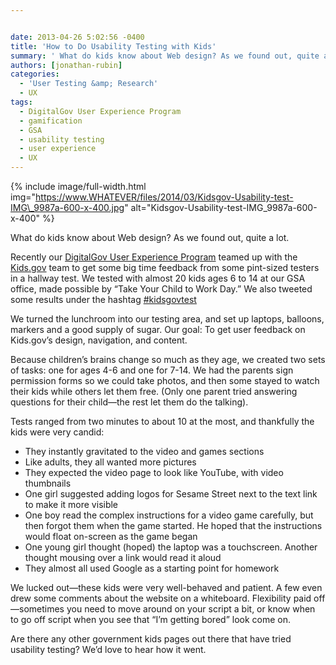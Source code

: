 ```yaml
---


date: 2013-04-26 5:02:56 -0400
title: 'How to Do Usability Testing with Kids'
summary: ' What do kids know about Web design? As we found out, quite a lot. Recently our&nbsp;DigitalGov User Experience Program&nbsp;teamed up with the&nbsp;Kids.gov&nbsp;team to get some big time feedback from some pint-sized testers in a hallway test. We tested with almost 20 kids ages 6 to 14 at our GSA office, made'
authors: [jonathan-rubin]
categories:
  - 'User Testing &amp; Research'
  - UX
tags:
  - DigitalGov User Experience Program
  - gamification
  - GSA
  - usability testing
  - user experience
  - UX
---
```



{% include image/full-width.html img="https://www.WHATEVER/files/2014/03/Kidsgov-Usability-test-IMG\_9987a-600-x-400.jpg" alt="Kidsgov-Usability-test-IMG\_9987a-600-x-400" %}

What do kids know about Web design? As we found out, quite a lot.

Recently our [DigitalGov User Experience Program](https://www.WHATEVER/resources/user-experience-program/) teamed up with the [Kids.gov](http://www.kids.gov/) team to get some big time feedback from some pint-sized testers in a hallway test. We tested with almost 20 kids ages 6 to 14 at our GSA office, made possible by “Take Your Child to Work Day.” We also tweeted some results under the hashtag [#kidsgovtest](https://twitter.com/search?q=kidsgovtest&src=typd "kidsgovtest")

We turned the lunchroom into our testing area, and set up laptops, balloons, markers and a good supply of sugar. Our goal: To get user feedback on Kids.gov’s design, navigation, and content.

Because children’s brains change so much as they age, we created two sets of tasks: one for ages 4-6 and one for 7-14. We had the parents sign permission forms so we could take photos, and then some stayed to watch their kids while others let them free. (Only one parent tried answering questions for their child—the rest let them do the talking).

Tests ranged from two minutes to about 10 at the most, and thankfully the kids were very candid:

  * They instantly gravitated to the video and games sections
  * Like adults, they all wanted more pictures
  * They expected the video page to look like YouTube, with video thumbnails
  * One girl suggested adding logos for Sesame Street next to the text link to make it more visible
  * One boy read the complex instructions for a video game carefully, but then forgot them when the game started. He hoped that the instructions would float on-screen as the game began
  * One young girl thought (hoped) the laptop was a touchscreen. Another thought mousing over a link would read it aloud
  * They almost all used Google as a starting point for homework

We lucked out—these kids were very well-behaved and patient. A few even drew some comments about the website on a whiteboard. Flexibility paid off—sometimes you need to move around on your script a bit, or know when to go off script when you see that “I’m getting bored” look come on.

Are there any other government kids pages out there that have tried usability testing? We’d love to hear how it went.